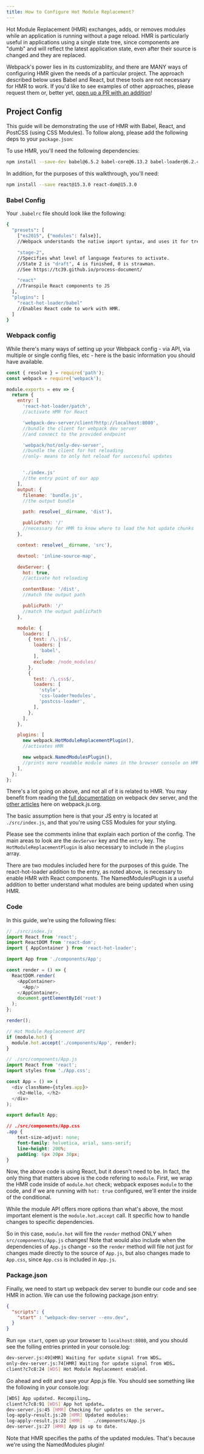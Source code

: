 ```yaml
---
title: How to Configure Hot Module Replacement?
---
```


Hot Module Replacement (HMR) exchanges, adds, or removes modules while an
application is running without a page reload.
HMR is particularly useful in applications using a single state tree,
since components are "dumb" and will reflect the latest application state, even
after their source is changed and they are replaced.

Webpack's power lies in its customizablity, and there are MANY ways of configuring HMR
given the needs of a particular project. The approach described below uses Babel and
React, but these tools are not necessary for HMR to work.
If you'd like to see examples of other approaches,
please request them or, better yet,
[open up a PR with an addition](https://github.com/webpack/webpack.js.org)!

## Project Config

This guide will be demonstrating the use of HMR with Babel,
React, and PostCSS (using CSS Modules).
To follow along, please add the following deps to your `package.json`:

To use HMR, you'll need the following dependencies:

```bash
npm install --save-dev babel@6.5.2 babel-core@6.13.2 babel-loader@6.2.4 babel-preset-es2015@6.13.2 babel-preset-react@6.11.1 babel-preset-stage-2@6.13.0 css-loader@0.23.1 postcss-loader@0.9.1 react-hot-loader@3.0.0-beta.1 style-loader@0.13.1 webpack@2.1.0-beta.20 webpack-dev-server@2.1.0-beta.0
```

In addition, for the purposes of this walkthrough, you'll need:

```bash
npm install --save react@15.3.0 react-dom@15.3.0
```


### Babel Config

Your `.babelrc` file should look like the following:

```bash
{
  "presets": [
    ["es2015", {"modules": false}],
    //Webpack understands the native import syntax, and uses it for tree shaking

    "stage-2",
    //Specifies what level of language features to activate.
    //State 2 is "draft", 4 is finished, 0 is strawman.
    //See https://tc39.github.io/process-document/

    "react"
    //Transpile React components to JS
  ],
  "plugins": [
    "react-hot-loader/babel"
    //Enables React code to work with HMR.
  ]
}
```

### Webpack config

While there's many ways of setting up your Webpack config - via API,
via multiple or single config files, etc - here is the basic information
you should have available.

```js
const { resolve } = require('path');
const webpack = require('webpack');

module.exports = env => {
  return {
    entry: [
      'react-hot-loader/patch',
      //activate HMR for React

      'webpack-dev-server/client?http://localhost:8080',
      //bundle the client for webpack dev server
      //and connect to the provided endpoint

      'webpack/hot/only-dev-server',
      //bundle the client for hot reloading
      //only- means to only hot reload for successful updates


      './index.js'
      //the entry point of our app
    ],
    output: {
      filename: 'bundle.js',
      //the output bundle

      path: resolve(__dirname, 'dist'),

      publicPath: '/'
      //necessary for HMR to know where to load the hot update chunks
    },

    context: resolve(__dirname, 'src'),

    devtool: 'inline-source-map',

    devServer: {
      hot: true,
      //activate hot reloading

      contentBase: '/dist',
      //match the output path

      publicPath: '/'
      //match the output publicPath
    },

    module: {
      loaders: [
        { test: /\.js$/,
          loaders: [
            'babel',
          ],
          exclude: /node_modules/
        },
        {
          test: /\.css$/,
          loaders: [
            'style',
            'css-loader?modules',
            'postcss-loader',
          ],
        },
      ],
    },

    plugins: [
      new webpack.HotModuleReplacementPlugin(),
      //activates HMR

      new webpack.NamedModulesPlugin(),
      //prints more readable module names in the browser console on HMR updates
    ],
  };
};
```

There's a lot going on above, and not all of it is related to HMR.
You may benefit from reading the
[full documentation](https://webpack.github.io/docs/webpack-dev-server.html)
on webpack dev server, and the [other articles](https://webpack.js.org/concepts/)
here on webpack.js.org.

The basic assumption here is that your JS entry is located at `./src/index.js`,
and that you're using CSS Modules for your styling.

Please see the comments inline that explain each portion of the config. The main
areas to look are the `devServer` key and the `entry` key. The `HotModuleReplacementPlugin` is
also necessary to include in the `plugins` array.

There are two modules included here for the purposes of this guide.
The react-hot-loader addition to the entry, as noted above, is necessary to enable
HMR with React components. The NamedModulesPlugin is a useful addition
to better understand what modules are being updated when using HMR.

### Code

In this guide, we're using the following files:

```js
// ./src/index.js
import React from 'react';
import ReactDOM from 'react-dom';
import { AppContainer } from 'react-hot-loader';

import App from './components/App';

const render = () => {
  ReactDOM.render(
    <AppContainer>
      <App/>
    </AppContainer>,
    document.getElementById('root')
  );
};

render();

// Hot Module Replacement API
if (module.hot) {
  module.hot.accept('./components/App', render);
}
```

```js
// ./src/components/App.js
import React from 'react';
import styles from './App.css';

const App = () => (
  <div className={styles.app}>
    <h2>Hello, </h2>
  </div>
);

export default App;
```

```css
// ./src/components/App.css
.app {
    text-size-adjust: none;
    font-family: helvetica, arial, sans-serif;
    line-height: 200%;
    padding: 6px 20px 30px;
}
```

Now, the above code is using React, but it doesn't need to be. In fact,
the only thing that matters above is the code refering to `module`.
First, we wrap the HMR code inside of `module.hot` check;
webpack exposes `module` to the code, and if we are running with `hot: true` configured,
we'll enter the inside of the conditional.

While the module API offers more options than what's above, the most
important element is the `module.hot.accept` call.
It specific how to handle changes to specific dependencies.

So in this case, `module.hot` will fire the `render` method ONLY
when `src/components/App.js` changes! Note that would also include when the
dependencies of `App.js` change -
so the `render` method will file not just for changes made directly to the
source of `App.js`, but also changes made to `App.css`, since `App.css`
is included in `App.js`.

### Package.json

Finally, we need to start up webpack dev server to bundle our code and see HMR in action.
We can use the following package.json entry:

```json
{
  "scripts": {
    "start" : "webpack-dev-server --env.dev",
  }
}
```

Run `npm start`, open up your browser to `localhost:8080`,
and you should see the folling entries printed in your console.log:

```bash
dev-server.js:49[HMR] Waiting for update signal from WDS…
only-dev-server.js:74[HMR] Waiting for update signal from WDS…
client?c7c8:24 [WDS] Hot Module Replacement enabled.
```

Go ahead and edit and save your App.js file.
You should see something like the following in your console.log:

```bash
[WDS] App updated. Recompiling…
client?c7c8:91 [WDS] App hot update…
dev-server.js:45 [HMR] Checking for updates on the server…
log-apply-result.js:20 [HMR] Updated modules:
log-apply-result.js:22 [HMR]  - ./components/App.js
dev-server.js:27 [HMR] App is up to date.
```

Note that HMR specifies the paths of the updated modules.
That's because we're using the NamedModules plugin!


